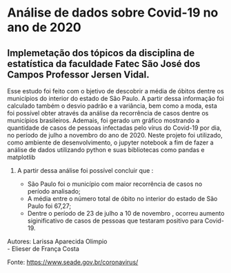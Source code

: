 # Análise de dados sobre Covid-19 no ano de 2020 

## Implemetação dos tópicos da disciplina de estatística da faculdade Fatec São José dos Campos Professor Jersen Vidal.


<p>Esse estudo foi feito com o bjetivo de descobrir a média de óbitos dentre os municípios do interior do estado de São Paulo. A partir dessa informação foi calculado também o desvio padrão e a variância, bem como a moda, esta foi possível obter através da análise da recorrência de casos dentre os municípios brasileiros. Ademais, foi gerado um gráfico mostrando a quantidade de casos de pessoas infectadas pelo vírus do Covid-19 por dia, no período de julho a novembro do ano de 2020.
Neste projeto foi utilizado, como ambiente de desenvolvimento, o jupyter notebook a fim de fazer a análise de dados utilizando python e suas bibliotecas como pandas e matplotlib</p>

1. A partir dessa análise foi possível concluir que :

   * São Paulo foi o município com maior recorrência de casos no período analisado;<br/>
   * A média entre o número total de óbito no interior do estado de São Paulo foi 67,27; <br/>
   * Dentre o período de 23 de julho a 10 de novembro , ocorreu aumento siginificativo de casos de pessoas que testaram positivo para Covid-19.<br/>
    
    

Autores: Larissa Aparecida Olimpio<br/>
         - Elieser de França Costa

Fonte: https://www.seade.gov.br/coronavirus/
